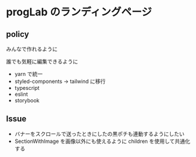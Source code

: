 # progLab のランディングページ

## policy

みんなで作れるように

誰でも気軽に編集できるように

- yarn で統一
- styled-components → tailwind に移行
- typescript
- eslint
- storybook

## Issue

- バナーをスクロールで送ったときにしたの黒ポチも連動するようにしたい
- SectionWithImage を画像以外にも使えるように children を使用して共通化する
